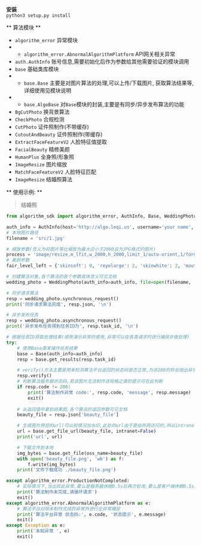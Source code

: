 **安装**  
`python3 setup.py install`

** 算法模块 **

* `algorithm_error` 异常模块  
* * `algorithm_error.AbnormalAlgorithmPlatform` API网关相关异常  
* `auth.AuthInfo` 账号信息,需要初始化后作为参数给其他需要验证的模块调用  
* `base` 基础类库模块
* * `base.Base` 主要是对图片算法的处理,可以上传/下载图片, 获取算法结果等,详细使用见模块说明
* * `base.AlgoBase` 对`Base`模块的封装,主要是有同步/异步发布算法的功能
* `BgCutPhoto` 换背景算法
* `CheckPhoto` 合规检测
* `CutPhoto` 证件照制作(不带缓存)
* `CutoutAndBeauty` 证件照制作(带缓存)
* `ExtractFaceFeatureV2` 人脸特征值提取
* `FacialBeauty` 精修美颜
* `HumanPlus` 全身照/形象照
* `ImageResize` 图片缩放
* `MatchFaceFeatureV2` 人脸特征匹配
* `ImageResize` 结婚照算法

** 使用示例: **
> 结婚照

```python
from algorithm_sdk import algorithm_error, AuthInfo, Base, WeddingPhoto

auth_info = AuthInfo(host='http://algo.leqi.us', username='your name', password='your password', intranet=True)
# 本地图片路径
filename = 'src/1.jpg'

# 缩放参数(含义为将图片等比缩放为最大边小于2000且为JPG格式的图片)
process = 'image/resize,m_lfit,w_2000,h_2000,limit_1/auto-orient,1/format,jpg'
# 美颜参数
fair_level_left = {'skinsoft': 0, 'reyelarge': 2, 'skinwhite': 2, 'mouthlarge': 2, 'facelift': 2, 'leyelarge': 2, 'coseye': 2}

# 创建算法对象,各个算法的各个参数具体含义可见文档
wedding_photo = WeddingPhoto(auth_info=auth_info, file=open(filename, 'rb').read(), img_size=(750, 500), process=process, fair_level_left=fair_level_left)

# 同步请求算法
resp = wedding_photo.synchronous_request()
print('同步请求算法完成', resp.json, '\n')

# 异步发布任务
resp = wedding_photo.asynchronous_request()
print('异步发布任务得到任务ID为', resp.task_id, '\n')

# 根据任务ID获取处理结果(顺带演示异常的使用,异常可以在各类请求时进行捕获并做处理)
try:
    # 使用Base类来操作任务结果
    base = Base(auth_info=auth_info)
    resp = base.get_results(resp.task_id)

    # verify()方法主要是用来检测算法平台返回的状态码是否正常,为非200的将会抛出异常
    resp.verify()
    # 判断算法服务器状态码,若该图片无法制作该规格之类的提示可在此判断
    if resp.code != 200:
        print('算法制作异常 code:', resp.code, 'message', resp.message)
        exit()
    
    # 从返回值中拿到结果图,各个算法的返回参数可见文档
    beauty_file = resp.json['beauty_file']

    # 生成图片预览的url(可以视情况加水印,此处的url由于是给外网访问的,所以intranet参数要为False)
    url = base.get_file_url(beauty_file, intranet=False)
    print('url', url)

    # 下载文件到本地
    img_bytes = base.get_file(oss_name=beauty_file)
    with open('beauty_file.png', 'wb') as f:
        f.write(img_bytes)
    print('文件下载成功 ./beauty_file.png')

except algorithm_error.ProductionNotCompleted:
    # 实际情况下,当出现此异常,要么是服务器休眠0.5s后再次轮询,要么是客户端休眠0.5s后再拿此task_id来轮询服务器
    print('算法制作未完成,请循环请求')
    exit()
except algorithm_error.AbnormalAlgorithmPlatform as e:
    # 算法平台对除未制作完成的异常外进行全异常捕捉
    print('算法平台异常 状态码:', e.code, '状态提示', e.message)
    exit()
except Exception as e:
    print('未知异常 ', e)
    exit()
```